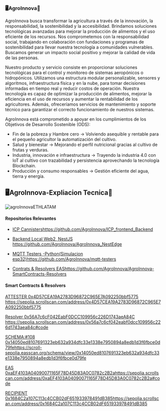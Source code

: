### 🖥️AgroInnova🍃
AgroInnova busca transformar la agricultura a través de la innovación, la responsabilidad, la sostenibilidad y la accesibilidad. Brindamos soluciones tecnológicas avanzadas para mejorar la producción de alimentos y el uso eficiente de los recursos. Nos comprometemos con la responsabilidad social, trabajando en colaboración con fundaciones y programas de sostenibilidad para llevar nuestra tecnología a comunidades vulnerables. Buscamos generar un impacto social positivo y mejorar la calidad de vida de las personas.

Nuestro producto y servicio consiste en proporcionar soluciones tecnológicas para el control y monitoreo de sistemas aeropónicos o hidropónicos. Utilizamos una estructura modular personalizable, sensores y algoritmos, infraestructura física y en la nube, para tomar decisiones informadas en tiempo real y reducir costos de operación. Nuestra tecnología es capaz de optimizar la producción de alimentos, mejorar la eficiencia en el uso de recursos y aumentar la rentabilidad de los agricultores. Además, ofreceríamos servicios de mantenimiento y soporte técnico para garantizar el correcto funcionamiento de nuestros sistemas.

AgroInnova está comprometido a apoyar en los cumplimientos de los Objetivos de Desarrollo Sostenible (ODS):
- Fin de la pobreza  y Hambre cero → Volviendo asequible y rentable para el pequeño agricultor la automatización del cultivo.
- Salud y bienestar → Mejorando el perfil nutricional gracias al cultivo de frutas y verduras.
- Industria, innovación e infraestructura → Trayendo la industria 4.0 con IoT al cultivo con trazabilidad y persistencia aprovechando la tecnología Blockchain.
- Producción y consumo responsables → Gestión eficiente del agua, tierra y energía.


## 🖥️AgroInnova-Expliacion Tecnica🍃
![agroInnovaETHLATAM](https://github.com/AgroInnova/.github/assets/105945231/a75750aa-b195-4a36-b446-a2f16e099718)

#### Repositorios Relevantes


- [ICP Cannisters](https://github.com/AgroInnova/ICP_frontend_Backend)https://github.com/AgroInnova/ICP_frontend_Backend
+ [Backend Local Web2, NestJS ](https://github.com/AgroInnova/AgroInnova_NestEdge)https://github.com/AgroInnova/AgroInnova_NestEdge
* [MQTT Testers -Python(Simulacion esp32)](https://github.com/AgroInnova/mqtt-testers)https://github.com/AgroInnova/mqtt-testers
- [Contrats & Resolvers EAS](https://github.com/AgroInnova/AgroInnova-SmartContracts-Resolvers)https://github.com/AgroInnova/AgroInnova-SmartContracts-Resolvers


#### Smart Contracts & Resolvers

[ATTESTER
0x4D57CEA19A2783D96872C965E7A092250bbf5775
](https://sepolia.scrollscan.com/address/0x4D57CEA19A2783D96872C965E7A092250bbf5775)https://sepolia.scrollscan.com/address/0x4D57CEA19A2783D96872C965E7A092250bbf5775


[Resolver 
0x56A7c6cF042EabF0DCC109956c226D1743aeA84C
](https://sepolia.scrollscan.com/address/0x56a7c6cf042eabf0dcc109956c226d1743aea84c#code)https://sepolia.scrollscan.com/address/0x56a7c6cf042eabf0dcc109956c226d1743aea84c#code

[SCHEMA:#108
0x14050ed8107691323eb632a934dfc33e1338e7950894a8edb1d3f6fbce0d79fe](https://scroll-sepolia.easscan.org/schema/view/0x14050ed8107691323eb632a934dfc33e1338e7950894a8edb1d3f6fbce0d79fe)https://scroll-sepolia.easscan.org/schema/view/0x14050ed8107691323eb632a934dfc33e1338e7950894a8edb1d3f6fbce0d79fe

[EAS
0xaEF4103A04090071165F78D45D83A0C0782c2B2a](https://sepolia.scrollscan.com/address/0xaEF4103A04090071165F78D45D83A0C0782c2B2a#code)https://sepolia.scrollscan.com/address/0xaEF4103A04090071165F78D45D83A0C0782c2B2a#code

[RECIPIENT
0x1684C2a107C113c4CCB02dF651933978491dB385](https://sepolia.scrollscan.com/address/0x1684C2a107C113c4CCB02dF651933978491dB385)https://sepolia.scrollscan.com/address/0x1684C2a107C113c4CCB02dF651933978491dB385


